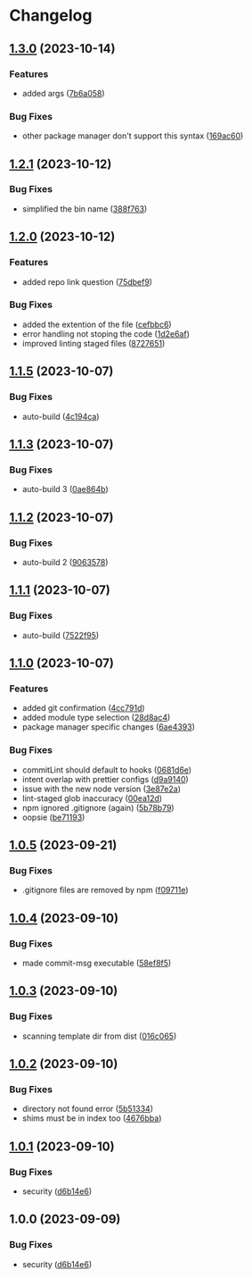# Changelog

## [1.3.0](https://github.com/A7mooz/ts-gen/compare/v1.2.1...v1.3.0) (2023-10-14)


### Features

* added args ([7b6a058](https://github.com/A7mooz/ts-gen/commit/7b6a0582b7ef6b61c5b6ecfd3b7d78166a85a22a))


### Bug Fixes

* other package manager don't support this syntax ([169ac60](https://github.com/A7mooz/ts-gen/commit/169ac602291b1b5550ee3c63fc91d9fb71673721))

## [1.2.1](https://github.com/A7mooz/ts-gen/compare/v1.2.0...v1.2.1) (2023-10-12)


### Bug Fixes

* simplified the bin name ([388f763](https://github.com/A7mooz/ts-gen/commit/388f763dbdb3d8b294b8421baafd70b9a1212324))

## [1.2.0](https://github.com/A7mooz/ts-gen/compare/v1.1.5...v1.2.0) (2023-10-12)


### Features

* added repo link question ([75dbef9](https://github.com/A7mooz/ts-gen/commit/75dbef98613b316537f3918dcaee50ec5b6e12e3))


### Bug Fixes

* added the extention of the file ([cefbbc6](https://github.com/A7mooz/ts-gen/commit/cefbbc6aa2b853496a44d617afc65a088ee3e847))
* error handling not stoping the code ([1d2e6af](https://github.com/A7mooz/ts-gen/commit/1d2e6af3d566da7c1fe7996c97269f649f8dbf1a))
* improved linting staged files ([8727651](https://github.com/A7mooz/ts-gen/commit/87276516807eda985eb1db452d8a8454f24aee3c))

## [1.1.5](https://github.com/A7mooz/ts-gen/compare/v1.1.4...v1.1.5) (2023-10-07)


### Bug Fixes

* auto-build ([4c194ca](https://github.com/A7mooz/ts-gen/commit/4c194ca1101590a7bce78db666bf94e2bb6e9c51))

## [1.1.3](https://github.com/A7mooz/ts-gen/compare/v1.1.2...v1.1.3) (2023-10-07)


### Bug Fixes

* auto-build 3 ([0ae864b](https://github.com/A7mooz/ts-gen/commit/0ae864b36202858257abedb25fb7b3f180c8aeb3))

## [1.1.2](https://github.com/A7mooz/ts-gen/compare/v1.1.1...v1.1.2) (2023-10-07)


### Bug Fixes

* auto-build 2 ([9063578](https://github.com/A7mooz/ts-gen/commit/9063578e42bf9ebd444bf914afb1c40d2a674f07))

## [1.1.1](https://github.com/A7mooz/ts-gen/compare/v1.1.0...v1.1.1) (2023-10-07)


### Bug Fixes

* auto-build ([7522f95](https://github.com/A7mooz/ts-gen/commit/7522f9544659387fc9128f2f38614e65271647ea))

## [1.1.0](https://github.com/A7mooz/ts-gen/compare/v1.0.5...v1.1.0) (2023-10-07)


### Features

* added git confirmation ([4cc791d](https://github.com/A7mooz/ts-gen/commit/4cc791d259122ffd3614f27e91617c9ed86bfb7e))
* added module type selection ([28d8ac4](https://github.com/A7mooz/ts-gen/commit/28d8ac49f573ba70f552daaa5240cb38da1d36e9))
* package manager specific changes ([6ae4393](https://github.com/A7mooz/ts-gen/commit/6ae439396ad5754ff896009b273e0ddf837d4190))


### Bug Fixes

* commitLint should default to hooks ([0681d6e](https://github.com/A7mooz/ts-gen/commit/0681d6e51a000f2a2e8731557290472a73936769))
* intent overlap with prettier configs ([d9a9140](https://github.com/A7mooz/ts-gen/commit/d9a91400c9679432115e6aaa0dee2aec1b5167de))
* issue with the new node version ([3e87e2a](https://github.com/A7mooz/ts-gen/commit/3e87e2ad1c6626b0f8c76335f8a10b1afa47c773))
* lint-staged glob inaccuracy ([00ea12d](https://github.com/A7mooz/ts-gen/commit/00ea12d3bbe07902050e6789b79095a2be7e8ceb))
* npm ignored .gitignore (again) ([5b78b79](https://github.com/A7mooz/ts-gen/commit/5b78b7947efd1cd662fc19aecda1778e39f46e44))
* oopsie ([be71193](https://github.com/A7mooz/ts-gen/commit/be7119331d2f4f9edf20b3d15ffa0c72bf86b6d2))

## [1.0.5](https://github.com/A7mooz/ts-gen/compare/v1.0.4...v1.0.5) (2023-09-21)


### Bug Fixes

* .gitignore files are removed by npm ([f09711e](https://github.com/A7mooz/ts-gen/commit/f09711eafb4d0875af05a514111570c194a18413))

## [1.0.4](https://github.com/A7mooz/ts-gen/compare/v1.0.3...v1.0.4) (2023-09-10)


### Bug Fixes

* made commit-msg executable ([58ef8f5](https://github.com/A7mooz/ts-gen/commit/58ef8f5d7d51fa1159035b3a20b1fad886f18644))

## [1.0.3](https://github.com/A7mooz/ts-gen/compare/v1.0.2...v1.0.3) (2023-09-10)


### Bug Fixes

* scanning template dir from dist ([016c065](https://github.com/A7mooz/ts-gen/commit/016c065b8070d1e1f3b1b3ca89b8926ace9d0dc8))

## [1.0.2](https://github.com/A7mooz/ts-gen/compare/v1.0.1...v1.0.2) (2023-09-10)


### Bug Fixes

* directory not found error ([5b51334](https://github.com/A7mooz/ts-gen/commit/5b51334cf2301d6478d7d3a162968254b8eaae63))
* shims must be in index too ([4676bba](https://github.com/A7mooz/ts-gen/commit/4676bba0c728d1e436fedd1acec5cc18352b93c2))

## [1.0.1](https://github.com/A7mooz/ts-gen/compare/v1.0.0...v1.0.1) (2023-09-10)


### Bug Fixes

* security ([d6b14e6](https://github.com/A7mooz/ts-gen/commit/d6b14e6319f1094f6416bb4bb4219955c8c35b06))

## 1.0.0 (2023-09-09)


### Bug Fixes

* security ([d6b14e6](https://github.com/A7mooz/ts-gen/commit/d6b14e6319f1094f6416bb4bb4219955c8c35b06))
